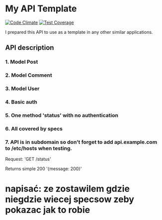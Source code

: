 My API Template
===============

[![Code Climate](https://codeclimate.com/github/szymon33/api/badges/gpa.svg)](https://codeclimate.com/github/szymon33/api)
[![Test Coverage](https://codeclimate.com/github/szymon33/api/badges/coverage.svg)](https://codeclimate.com/github/szymon33/api)

I prepared this API to use as a template in any other similar applications.

API description
---------------
### 1. Model Post
### 2. Model Comment
### 3. Model User
### 4. Basic auth
### 5. One method 'status' with no authentication
### 6. All covered by specs
### 7. API is in subdomain so don't forget to add api.example.com to /etc/hosts when testing.


Request: 'GET /status'

Returns simple 200 '{message: 200}'


# napisać: ze zostawilem gdzie niegdzie wiecej specsow zeby pokazac jak to robie